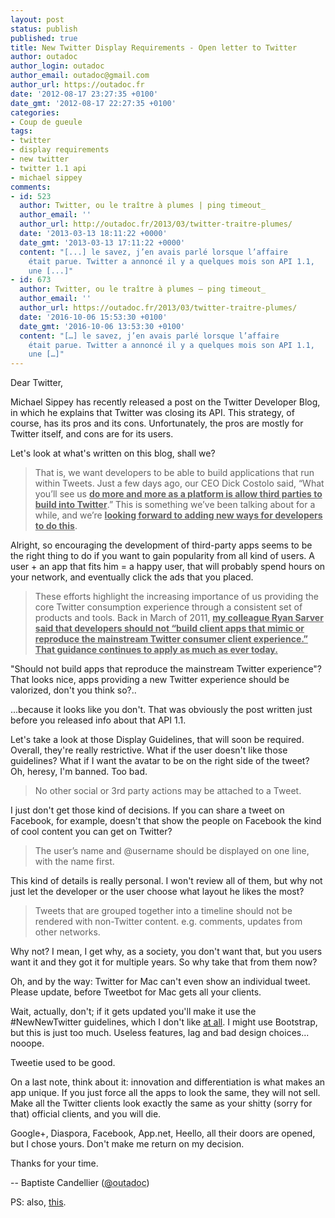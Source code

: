 ```yaml
---
layout: post
status: publish
published: true
title: New Twitter Display Requirements - Open letter to Twitter
author: outadoc
author_login: outadoc
author_email: outadoc@gmail.com
author_url: https://outadoc.fr
date: '2012-08-17 23:27:35 +0100'
date_gmt: '2012-08-17 22:27:35 +0100'
categories:
- Coup de gueule
tags:
- twitter
- display requirements
- new twitter
- twitter 1.1 api
- michael sippey
comments:
- id: 523
  author: Twitter, ou le traître à plumes | ping timeout_
  author_email: ''
  author_url: http://outadoc.fr/2013/03/twitter-traitre-plumes/
  date: '2013-03-13 18:11:22 +0000'
  date_gmt: '2013-03-13 17:11:22 +0000'
  content: "[...] le savez, j’en avais parlé lorsque l’affaire
    était parue. Twitter a annoncé il y a quelques mois son API 1.1,
    une [...]"
- id: 673
  author: Twitter, ou le traître à plumes – ping timeout_
  author_email: ''
  author_url: https://outadoc.fr/2013/03/twitter-traitre-plumes/
  date: '2016-10-06 15:53:30 +0100'
  date_gmt: '2016-10-06 13:53:30 +0100'
  content: "[…] le savez, j’en avais parlé lorsque l’affaire
    était parue. Twitter a annoncé il y a quelques mois son API 1.1,
    une […]"
---
```

<p>Dear Twitter,</p>
<p>Michael Sippey has recently released a post on the Twitter Developer Blog, in which he explains that Twitter was closing its API. This strategy, of course, has its pros and its cons. Unfortunately, the pros are mostly for Twitter itself, and cons are for its users.</p>
<p>Let's look at what's written on this blog, shall we?</p>
<blockquote><p>That is, we want developers to be able to build applications that run within Tweets. Just a few days ago, our CEO Dick Costolo said, “What you’ll see us <span style="text-decoration: underline;"><strong>do more and more as a platform is allow third parties to build into Twitter</strong></span>.” This is something we’ve been talking about for a while, and we’re <span style="text-decoration: underline;"><strong>looking forward to adding new ways for developers to do this</strong></span>.</p></blockquote>
<p>Alright, so encouraging the development of third-party apps seems to be the right thing to do if you want to gain popularity from all kind of users. A user + an app that fits him = a happy user, that will probably spend hours on your network, and eventually click the ads that you placed.</p>
<blockquote><p>These efforts highlight the increasing importance of us providing the core Twitter consumption experience through a consistent set of products and tools. Back in March of 2011, <span style="text-decoration: underline;"><strong>my colleague Ryan Sarver said that developers should not “build client apps that mimic or reproduce the mainstream Twitter consumer client experience.” That guidance continues to apply as much as ever today. </strong></span></p></blockquote>
<p>"Should not build apps that reproduce the mainstream Twitter experience"? That looks nice, apps providing a new Twitter experience should be valorized, don't you think so?..</p>
<p>...because it looks like you don't. That was obviously the post written just before you released info about that API 1.1.</p>
<p>Let's take a look at those Display Guidelines, that will soon be required. Overall, they're really restrictive. What if the user doesn't like those guidelines? What if I want the avatar to be on the right side of the tweet? Oh, heresy, I'm banned. Too bad.</p>
<blockquote><p>No other social or 3rd party actions may be attached to a Tweet.</p></blockquote>
<p>I just don't get those kind of decisions. If you can share a tweet on Facebook, for example, doesn't that show the people on Facebook the kind of cool content you can get on Twitter?</p>
<blockquote><p>The user’s name and @username should be displayed on one line, with the name first.</p></blockquote>
<p>This kind of details is really personal. I won't review all of them, but why not just let the developer or the user choose what layout he likes the most?</p>
<blockquote><p>Tweets that are grouped together into a timeline should not be rendered with non-Twitter content. e.g. comments, updates from other networks.</p></blockquote>
<p>Why not? I mean, I get why, as a society, you don't want that, but you users want it and they got it for multiple years. So why take that from them now?</p>
<p>Oh, and by the way: Twitter for Mac can't even show an individual tweet. Please update, before Tweetbot for Mac gets all your clients.</p>
<p>Wait, actually, don't; if it gets updated you'll make it use the #NewNewTwitter guidelines, which I don't like <span style="text-decoration: underline;">at all</span>. I might use Bootstrap, but this is just too much. Useless features, lag and bad design choices... nooope.</p>
<p>Tweetie used to be good.</p>
<p>On a last note, think about it: innovation and differentiation is what makes an app unique. If you just force all the apps to look the same, they will not sell. Make all the Twitter clients look exactly the same as your shitty (sorry for that) official clients, and you will die.</p>
<p>Google+, Diaspora, Facebook, App.net, Heello, all their doors are opened, but I chose yours. Don't make me return on my decision.</p>
<p>Thanks for your time.</p>
<p>-- Baptiste Candellier (<abbr title="Woops, forgot a Web Intent on that one.">@outadoc</abbr>)</p>
<p>PS: also, <a href="http://curiousrat.com/home/2012/8/28/twitter-doesnt-want-you.html">this</a>.</p>
